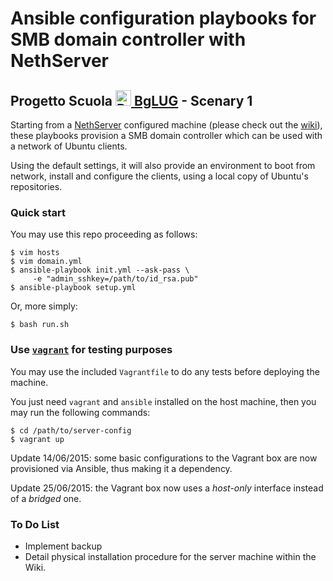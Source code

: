 # Ansible configuration playbooks for SMB domain controller with NethServer #

## Progetto Scuola [<img src="https://avatars1.githubusercontent.com/u/12886037?v=3&s=200" width="25" height="25" alt="BgLUG Logo" /> BgLUG][bglug] - Scenary 1 ##

Starting from a [NethServer][] configured machine (please check out the
[wiki][]), these playbooks provision a SMB domain controller which can be
used with a network of Ubuntu clients.

Using the default settings, it will also provide an environment to boot from
network, install and configure the clients, using a local copy of Ubuntu's
repositories.

### Quick start ###

You may use this repo proceeding as follows:

    $ vim hosts
    $ vim domain.yml
    $ ansible-playbook init.yml --ask-pass \
         -e "admin_sshkey=/path/to/id_rsa.pub"
    $ ansible-playbook setup.yml 

Or, more simply:

    $ bash run.sh

### Use [`vagrant`][vagrant] for testing purposes ###

You may use the included `Vagrantfile` to do any tests before deploying the
machine.

You just need `vagrant` and `ansible` installed on the host machine, then you
may run the following commands:

    $ cd /path/to/server-config
    $ vagrant up

Update 14/06/2015: some basic configurations to the Vagrant box are now
provisioned via Ansible, thus making it a dependency.

Update 25/06/2015: the Vagrant box now uses a *host-only* interface instead of
a *bridged* one.

### To Do List ###

* Implement backup
* Detail physical installation procedure for the server machine within the
  Wiki.

[bglug]: http://bglug.it/ "BgLUG Homepage"
[ansible]: http://www.ansible.com "Ansible Homepage"
[nethserver]: http://www.nethserver.org "NethServer Homepage"
[vagrant]: http://www.vagrantup.com "Vagrant Homepage"
[wiki]: https://github.com/bglug-it/server-config/wiki "server-config wiki"
